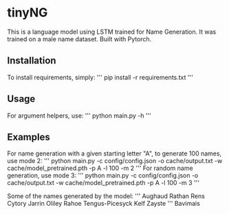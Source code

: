 # tinyNG
This is a language model using LSTM trained for Name Generation. It was trained on a male name dataset. Built with Pytorch.

## Installation
To install requirements, simply:
'''
pip install -r requirements.txt
'''

## Usage
For argument helpers, use:
'''
python main.py -h
'''

## Examples
For name generation with a given starting letter "A", to generate 100 names, use mode 2:
'''
python main.py -c config/config.json -o cache/output.txt -w cache/model_pretrained.pth -p A -l 100 -m 2
'''
For random name generation, use mode 3:
'''
python main.py -c config/config.json -o cache/output.txt -w cache/model_pretrained.pth -p A -l 100 -m 3
'''

Some of the names generated by the model:
'''
Aughaud
Rathan
Rens
Cytory
Jarrin
Oliley
Rahoe
Tengus-Picesyck
Kelf
Zayste
'''
Bavimais
